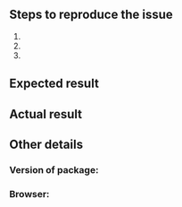 ## Steps to reproduce the issue

1.
2.
3. 

## Expected result

## Actual result

## Other details

### Version of package:

### Browser:
